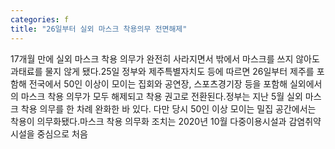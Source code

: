 ```yaml
---
categories: f
title: "26일부터 실외 마스크 착용의무 전면해제"
---
```

17개월 만에 실외 마스크 착용 의무가 완전히 사라지면서 밖에서 마스크를 쓰지 않아도 과태료를 물지 않게 됐다.25일 정부와 제주특별자치도 등에 따르면 26일부터 제주를 포함해 전국에서 50인 이상이 모이는 집회와 공연장, 스포츠경기장 등을 포함해 실외에서의 마스크 착용 의무가 모두 해제되고 착용 권고로 전환된다.정부는 지난 5월 실외 마스크 착용 의무를 한 차례 완화한 바 있다. 다만 당시 50인 이상 모이는 밀집 공간에서는 착용이 의무화됐다.마스크 착용 의무화 조치는 2020년 10월 다중이용시설과 감염취약시설을 중심으로 처음